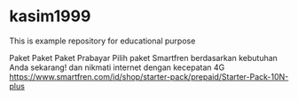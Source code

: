 # kasim1999
This is example repository for educational purpose


Paket 
Paket Paket Prabayar
Pilih paket Smartfren berdasarkan kebutuhan Anda sekarang! dan nikmati internet dengan kecepatan 4G
https://www.smartfren.com/id/shop/starter-pack/prepaid/Starter-Pack-10N-plus
